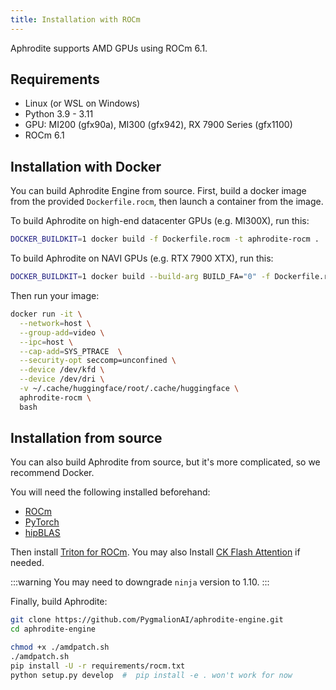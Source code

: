 ```yaml
---
title: Installation with ROCm
---
```


Aphrodite supports AMD GPUs using ROCm 6.1.

## Requirements

- Linux (or WSL on Windows)
- Python 3.9 - 3.11
- GPU: MI200 (gfx90a), MI300 (gfx942), RX 7900 Series (gfx1100)
- ROCm 6.1


## Installation with Docker

You can build Aphrodite Engine from source. First, build a docker image from the provided `Dockerfile.rocm`, then launch a container from the image.


To build Aphrodite on high-end datacenter GPUs (e.g. MI300X), run this:

```sh
DOCKER_BUILDKIT=1 docker build -f Dockerfile.rocm -t aphrodite-rocm .
```

To build Aphrodite on NAVI GPUs (e.g. RTX 7900 XTX), run this:

```sh
DOCKER_BUILDKIT=1 docker build --build-arg BUILD_FA="0" -f Dockerfile.rocm -t aphrodite-rocm .
```

Then run your image:

```sh
docker run -it \
  --network=host \
  --group-add=video \
  --ipc=host \
  --cap-add=SYS_PTRACE  \
  --security-opt seccomp=unconfined \
  --device /dev/kfd \
  --device /dev/dri \
  -v ~/.cache/huggingface/root/.cache/huggingface \
  aphrodite-rocm \
  bash
```


## Installation from source

You can also build Aphrodite from source, but it's more complicated, so we recommend Docker.

You will need the following installed beforehand:

- [ROCm](https://rocm.docs.amd.com/projects/install-on-linux/en/latest/)
- [PyTorch](https://pytorch.org/get-started/locally/)
- [hipBLAS](https://rocm.docs.amd.com/projects/hipBLAS/en/latest/install.html#install)


Then install [Triton for ROCm](http://github.com/ROCm/triton). You may also Install [CK Flash Attention](https://github.com/ROCm/flash-attention) if needed.

:::warning
You may need to downgrade `ninja` version to 1.10.
:::

Finally, build Aphrodite:

```sh
git clone https://github.com/PygmalionAI/aphrodite-engine.git
cd aphrodite-engine

chmod +x ./amdpatch.sh
./amdpatch.sh 
pip install -U -r requirements/rocm.txt
python setup.py develop  #  pip install -e . won't work for now
```
